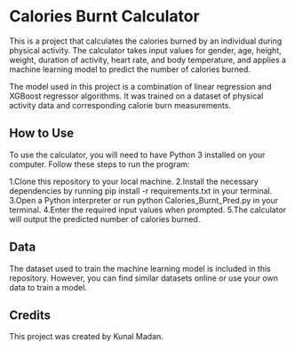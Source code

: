 # Calories Burnt Calculator

This is a project that calculates the calories burned by an individual during physical activity. The calculator takes input values for gender, age, height, weight, duration of activity, heart rate, and body temperature, and applies a machine learning model to predict the number of calories burned.

The model used in this project is a combination of linear regression and XGBoost regressor algorithms. It was trained on a dataset of physical activity data and corresponding calorie burn measurements.

## How to Use
To use the calculator, you will need to have Python 3 installed on your computer. Follow these steps to run the program:

1.Clone this repository to your local machine.
2.Install the necessary dependencies by running pip install -r requirements.txt in your terminal.
3.Open a Python interpreter or run python Calories_Burnt_Pred.py in your terminal.
4.Enter the required input values when prompted.
5.The calculator will output the predicted number of calories burned.

## Data
The dataset used to train the machine learning model is included in this repository. However, you can find similar datasets online or use your own data to train a model.

## Credits
This project was created by Kunal Madan.
